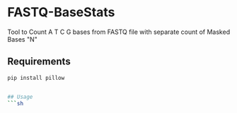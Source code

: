 # FASTQ-BaseStats
Tool to Count A T C G bases from FASTQ file with separate count of Masked Bases "N"

## Requirements
```sh
pip install pillow


## Usage
```sh

